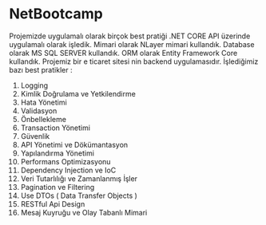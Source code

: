 # NetBootcamp
Projemizde uygulamalı olarak birçok best pratiği .NET CORE API üzerinde uygulamalı olarak işledik. Mimari olarak NLayer mimari kullandık. Database olarak MS SQL SERVER kullandık. ORM olarak Entity Framework Core kullandık. Projemiz bir e ticaret sitesi nin backend uygulamasıdır.
İşlediğimiz bazı best pratikler : 
1. Logging
2. Kimlik Doğrulama ve Yetkilendirme
3. Hata Yönetimi
4. Validasyon
5. Önbellekleme
6. Transaction Yönetimi
7. Güvenlik
8. API Yönetimi ve Dökümantasyon
9. Yapılandırma Yönetimi
10. Performans Optimizasyonu
11. Dependency Injection ve IoC
12. Veri Tutarlılığı ve Zamanlanmış İşler
13. Pagination ve Filtering
14. Use DTOs ( Data Transfer Objects )
15. RESTful Api Design
16. Mesaj Kuyruğu ve Olay Tabanlı Mimari
